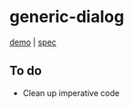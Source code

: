 # generic-dialog

[demo](https://modest-bhaskara-e8742f.netlify.app/generic-dialog/demo/index.html) | [spec](https://www.w3.org/TR/wai-aria-practices/#dialog_modal)

## To do

- Clean up imperative code